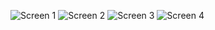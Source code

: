 ![Screen 1](https://prnt.sc/1rW0Mfz2LCUt)
![Screen 2](https://prnt.sc/Xg2STvWLdttc)
![Screen 3](https://prnt.sc/4CSiC1cGVQj-)
![Screen 4](https://prnt.sc/TbYBA3Frq9c_)
